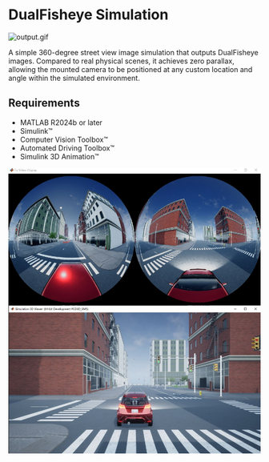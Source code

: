 # DualFisheye Simulation

![output.gif](images/output.gif)

A simple 360-degree street view image simulation that outputs DualFisheye images. Compared to real physical scenes, it achieves zero parallax, allowing the mounted camera to be positioned at any custom location and angle within the simulated environment.

## Requirements

- MATLAB R2024b or later
- Simulink™
- Computer Vision Toolbox™
- Automated Driving Toolbox™
- Simulink 3D Animation™

![simOut](images/simOut.JPG)
